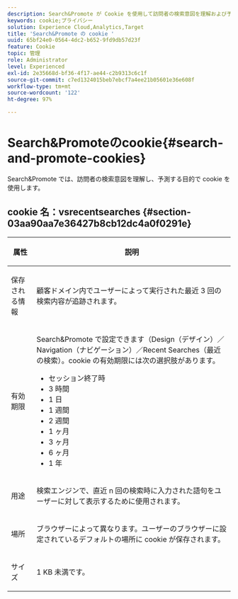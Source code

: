 ```yaml
---
description: Search&Promote が Cookie を使用して訪問者の検索意図を理解および予測する方法について説明します。
keywords: cookie;プライバシー
solution: Experience Cloud,Analytics,Target
title: 'Search&Promote の cookie '
uuid: 65bf24e0-0564-4dc2-b652-9fd9db57d23f
feature: Cookie
topic: 管理
role: Administrator
level: Experienced
exl-id: 2e35668d-bf36-4f17-ae44-c2b9313c6c1f
source-git-commit: c7ed1324015beb7ebcf7a4ee21b05601e36e608f
workflow-type: tm+mt
source-wordcount: '122'
ht-degree: 97%

---
```


# Search&amp;Promoteのcookie{#search-and-promote-cookies}

Search&amp;Promote では、訪問者の検索意図を理解し、予測する目的で cookie を使用します。

## cookie 名：vsrecentsearches {#section-03aa90aa7e36427b8cb12dc4a0f0291e}

<table id="table_34AA90F2FFB84500A77D8F4C5008D453"> 
 <thead> 
  <tr> 
   <th colname="col1" class="entry"> <p>属性 </p> </th> 
   <th colname="col2" class="entry"> <p>説明 </p> </th> 
  </tr> 
 </thead>
 <tbody> 
  <tr> 
   <td colname="col1"> <p>保存される情報 </p> </td> 
   <td colname="col2"> <p> 顧客ドメイン内でユーザーによって実行された最近 3 回の検索内容が追跡されます。 </p> </td> 
  </tr> 
  <tr> 
   <td colname="col1"> <p> 有効期限 </p> </td> 
   <td colname="col2"> <p>Search&amp;Promote で設定できます（<span class="uicontrol">Design（デザイン）</span>／<span class="uicontrol">Navigation（ナビゲーション）</span>／<span class="uicontrol">Recent Searches（最近の検索）</span>。cookie の有効期限には次の選択肢があります。 </p> <p> 
     <ul id="ul_28F564A6337D497699D5247F755981B8"> 
      <li id="li_6478BB5AF82341F787F92D03E277DBBB">セッション終了時 </li> 
      <li id="li_AF88B165365D4A63A82CB6ADD4542D66"> 3 時間 </li> 
      <li id="li_339475FBAB2248348B54073A2386819D">1 日 </li> 
      <li id="li_F30E6EF7A7FF467DB995D86AD0DF623B">1 週間 </li> 
      <li id="li_77E18CF7EF8E4B24BAC5440D2B87844B">2 週間 </li> 
      <li id="li_E8A5FF4C97F64BB087422B16AD1F61DB">1 ヶ月 </li> 
      <li id="li_C170092F7E5649FE876925B58E6C8580">3 ヶ月 </li> 
      <li id="li_08BD465A900A48BDA1283263047A33FD">6 ヶ月 </li> 
      <li id="li_85FEDE0283F7426B9AF49C72B5089257">1 年 </li> 
     </ul> </p> </td> 
  </tr> 
  <tr> 
   <td colname="col1"> <p> 用途 </p> </td> 
   <td colname="col2"> <p>検索エンジンで、直近 n 回の検索時に入力された語句をユーザーに対して表示するために使用されます。 </p> </td> 
  </tr> 
  <tr> 
   <td colname="col1"> <p> 場所 </p> </td> 
   <td colname="col2"> <p>ブラウザーによって異なります。ユーザーのブラウザーに設定されているデフォルトの場所に cookie が保存されます。 </p> </td> 
  </tr> 
  <tr> 
   <td colname="col1"> <p> サイズ </p> </td> 
   <td colname="col2"> <p>1 KB 未満です。 </p> </td> 
  </tr> 
 </tbody> 
</table>
